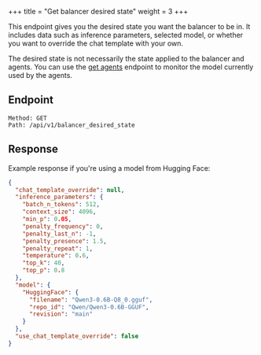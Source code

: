 +++
title = "Get balancer desired state"
weight = 3
+++

This endpoint gives you the desired state you want the balancer to be in. It includes data such as inference parameters, selected model, or whether you want to override the chat template with your own.

The desired state is not necessarily the state applied to the balancer and agents. You can use the [get agents](@/api/management-service/get-agents.md) endpoint to monitor the model currently used by the agents.

## Endpoint

```
Method: GET
Path: /api/v1/balancer_desired_state
```

## Response

Example response if you're using a model from Hugging Face:

```JSON
{
  "chat_template_override": null,
  "inference_parameters": {
    "batch_n_tokens": 512,
    "context_size": 4096,
    "min_p": 0.05,
    "penalty_frequency": 0,
    "penalty_last_n": -1,
    "penalty_presence": 1.5,
    "penalty_repeat": 1,
    "temperature": 0.6,
    "top_k": 40,
    "top_p": 0.8
  },
  "model": {
    "HuggingFace": {
      "filename": "Qwen3-0.6B-Q8_0.gguf",
      "repo_id": "Qwen/Qwen3-0.6B-GGUF",
      "revision": "main"
    }
  },
  "use_chat_template_override": false
}
```
